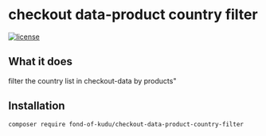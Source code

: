 # checkout data-product country filter
[![license](https://img.shields.io/github/license/fond-of-kudu/checkout-data-product-country-filter.svg)](https://packagist.org/packages/fond-of-kudu/checkout-data-product-country-filter)

## What it does
filter the country list in checkout-data by products"

## Installation

```
composer require fond-of-kudu/checkout-data-product-country-filter
```
